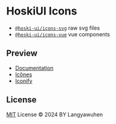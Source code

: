 # HoskiUI Icons

- [`@hoski-ui/icons-svg`](https://www.npmjs.com/package/@element-plus/icons-svg) raw svg files
- [`@hoski-ui/icons-vue`](https://www.npmjs.com/package/@element-plus/icons-vue) vue components

## Preview

- [Documentation](https://element-plus.org/en-US/component/icon.html)
- [Icônes](https://icones.js.org/collection/ep)
- [Iconify](https://icon-sets.iconify.design/ep/)

## License

[MIT](./LICENSE) License © 2024 BY Langyawuhen
